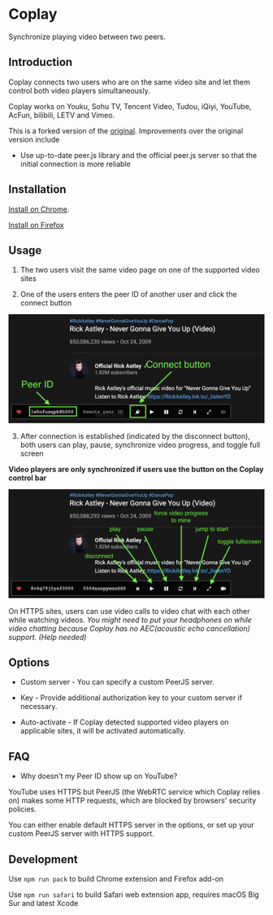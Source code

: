 # Coplay

Synchronize playing video between two peers.

## Introduction

Coplay connects two users who are on the same video site and let them control both video players simultaneously.

Coplay works on Youku, Sohu TV, Tencent Video, Tudou, iQiyi, YouTube, AcFun, bilibili, LETV and Vimeo.

This is a forked version of the [original](https://github.com/Justineo/coplay). Improvements over the original version include

* Use up-to-date peer.js library and the official peer.js server so that the initial connection is more reliable

## Installation

[Install on Chrome](https://chrome.google.com/webstore/detail/coplay/heolgpojkkeacaokbpolhalhlaidpkkc/).

[Install on Firefox](https://addons.mozilla.org/firefox/addon/coplay/)

## Usage

1. The two users visit the same video page on one of the supported video sites
   
2. One of the users enters the peer ID of another user and click the connect button

![connect](./images/connect.png)

3. After connection is established (indicated by the disconnect button), both users can play, pause, synchronize video progress, and toggle full screen

  **Video players are only synchronized if users use the button on the Coplay control bar**

![Coplay](./images/coplay.png)

On HTTPS sites, users can use video calls to video chat with each other while watching videos. *You might need to put your headphones on while video chatting because Coplay has no <abbr>AEC</abbr>(acoustic echo cancellation) support. (Help needed)*

## Options

* Custom server - You can specify a custom PeerJS server.
  
* Key - Provide additional authorization key to your custom server if necessary.
  
* Auto-activate - If Coplay detected supported video players on applicable sites, it will be activated automatically.

## FAQ

* Why doesn't my Peer ID show up on YouTube?
  
YouTube uses HTTPS but PeerJS (the WebRTC service which Coplay relies on) makes some HTTP requests, which are blocked by browsers' security policies.

You can either enable default HTTPS server in the options, or set up your custom PeerJS server with HTTPS support.

## Development

Use `npm run pack` to build Chrome extension and Firefox add-on

Use `npm run safari` to build Safari web extension app, requires macOS Big Sur and latest Xcode
